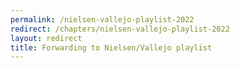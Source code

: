 ```yaml
---
permalink: /nielsen-vallejo-playlist-2022
redirect: /chapters/nielsen-vallejo-playlist-2022
layout: redirect
title: Forwarding to Nielsen/Vallejo playlist
---
```


